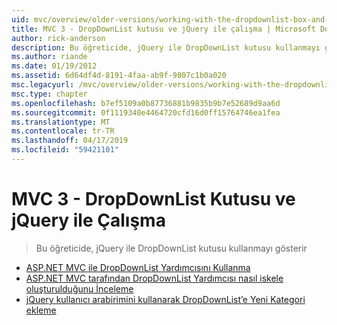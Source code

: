 ```yaml
---
uid: mvc/overview/older-versions/working-with-the-dropdownlist-box-and-jquery/index
title: MVC 3 - DropDownList kutusu ve jQuery ile çalışma | Microsoft Docs
author: rick-anderson
description: Bu öğreticide, jQuery ile DropDownList kutusu kullanmayı gösterir
ms.author: riande
ms.date: 01/19/2012
ms.assetid: 6d64df4d-8191-4faa-ab9f-9807c1b0a020
msc.legacyurl: /mvc/overview/older-versions/working-with-the-dropdownlist-box-and-jquery
msc.type: chapter
ms.openlocfilehash: b7ef5109a0b87736881b9835b9b7e52689d9aa6d
ms.sourcegitcommit: 0f1119340e4464720cfd16d0ff15764746ea1fea
ms.translationtype: MT
ms.contentlocale: tr-TR
ms.lasthandoff: 04/17/2019
ms.locfileid: "59421101"
---
```

# <a name="mvc-3---working-with-the-dropdownlist-box-and-jquery"></a>MVC 3 - DropDownList Kutusu ve jQuery ile Çalışma

> Bu öğreticide, jQuery ile DropDownList kutusu kullanmayı gösterir


- [ASP.NET MVC ile DropDownList Yardımcısını Kullanma](using-the-dropdownlist-helper-with-aspnet-mvc.md)
- [ASP.NET MVC tarafından DropDownList Yardımcısı nasıl iskele oluşturulduğunu İnceleme](examining-how-aspnet-mvc-scaffolds-the-dropdownlist-helper.md)
- [jQuery kullanıcı arabirimini kullanarak DropDownList’e Yeni Kategori ekleme](adding-a-new-category-to-the-dropdownlist-using-jquery-ui.md)
